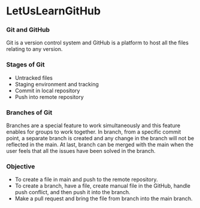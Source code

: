 # LetUsLearnGitHub
### Git and GitHub
Git is a version control system and GitHub is a platform to host all the files relating to any version. 

### Stages of Git

- Untracked files
- Staging environment and tracking
- Commit in local repository
- Push into remote repository

### Branches of Git

Branches are a special feature to work simultaneously and this feature enables for groups to work together. In branch, from a specific commit point, a separate branch is created and any change in the branch will not be reflected in the main. At last, branch can be merged with the main when the user feels that all the issues have been solved in the branch.

### Objective

- To create a file in main and push to the remote repository.
- To create a branch, have a file, create manual file in the GitHub, handle push conflict, and then push it into the branch.
- Make a pull request and bring the file from branch into the main branch.